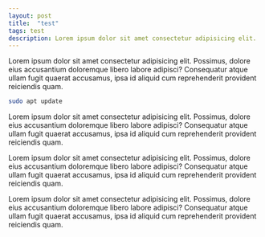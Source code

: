 ```yaml
---
layout: post
title:  "test"
tags: test
description: Lorem ipsum dolor sit amet consectetur adipisicing elit. 
---
```



Lorem ipsum dolor sit amet consectetur adipisicing elit. Possimus, dolore eius accusantium doloremque libero labore adipisci? Consequatur atque ullam fugit quaerat accusamus, ipsa id aliquid cum reprehenderit provident reiciendis quam.
```bash
sudo apt update
```
Lorem ipsum dolor sit amet consectetur adipisicing elit. Possimus, dolore eius accusantium doloremque libero labore adipisci? Consequatur atque ullam fugit quaerat accusamus, ipsa id aliquid cum reprehenderit provident reiciendis quam.

Lorem ipsum dolor sit amet consectetur adipisicing elit. Possimus, dolore eius accusantium doloremque libero labore adipisci? Consequatur atque ullam fugit quaerat accusamus, ipsa id aliquid cum reprehenderit provident reiciendis quam.

Lorem ipsum dolor sit amet consectetur adipisicing elit. Possimus, dolore eius accusantium doloremque libero labore adipisci? Consequatur atque ullam fugit quaerat accusamus, ipsa id aliquid cum reprehenderit provident reiciendis quam.
